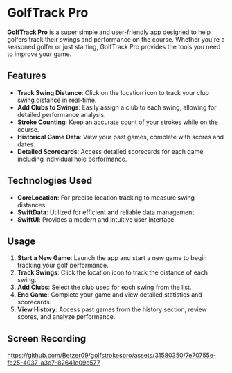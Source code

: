 # GolfTrack Pro

**GolfTrack Pro** is a super simple and user-friendly app designed to help golfers track their swings and performance on the course. Whether you're a seasoned golfer or just starting, GolfTrack Pro provides the tools you need to improve your game.

## Features

- **Track Swing Distance**: Click on the location icon to track your club swing distance in real-time.
- **Add Clubs to Swings**: Easily assign a club to each swing, allowing for detailed performance analysis.
- **Stroke Counting**: Keep an accurate count of your strokes while on the course.
- **Historical Game Data**: View your past games, complete with scores and dates.
- **Detailed Scorecards**: Access detailed scorecards for each game, including individual hole performance.

## Technologies Used

- **CoreLocation**: For precise location tracking to measure swing distances.
- **SwiftData**: Utilized for efficient and reliable data management.
- **SwiftUI**: Provides a modern and intuitive user interface.

## Usage

1. **Start a New Game**: Launch the app and start a new game to begin tracking your golf performance.
2. **Track Swings**: Click the location icon to track the distance of each swing.
3. **Add Clubs**: Select the club used for each swing from the list.
4. **End Game**: Complete your game and view detailed statistics and scorecards.
5. **View History**: Access past games from the history section, review scores, and analyze performance.

## Screen Recording

https://github.com/Betzer09/golfstrokespro/assets/31580350/7e70755e-fe25-4037-a3e7-82641e09c577

